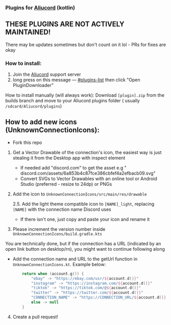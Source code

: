 ### Plugins for [Aliucord](https://github.com/Aliucord) (kotlin)

## THESE PLUGINS ARE NOT ACTIVELY MAINTAINED!
There may be updates sometimes but don't count on it lol - PRs for fixes are okay


### How to install:

1) Join the [Aliucord](https://discord.gg/EsNDvBaHVU) support server
2) long press on this message — [#plugins-list](https://discord.com/channels/811255666990907402/811275162715553823/958136372928053339)
   then click "Open PluginDownloader"

How to install manually (will always work):
Download `[plugin].zip` from the builds branch and move to your Aliucord plugins folder (
usually `/sdcard/Aliucord/plugins`)

## How to add new icons (UnknownConnectionIcons):

- Fork this repo
1. Get a Vector Drawable of the connection's icon, the easiest way is just stealing it from the
   Desktop app with inspect element
    - If needed add "discord.com" to get the asset e.g "
      discord.com/assets/6a853b4c87fce386cbfef4a2efbacb09.svg"
    - Convert SVGs to Vector Drawables with an online tool or Android Studio (preferred - resize to
      24dp) or PNGs
2. Add the icon to `UnknownConnectionIcons/src/main/res/drawable`
   
   2.5. Add the light theme compatible icon to `[NAME]_light`, replacing `[NAME]` with the
   connection name Discord uses
    - If there isn't one, just copy and paste your icon and rename it

3. Please increment the version number inside `UnknownConnectionIcons/build.gradle.kts`

You are technically done, but if the connection has a URL (indicated by an open link button on
desktop/rn), you might want to continue following along

- Add the connection name and URL to the getUrl function in `UnknownConnectionIcons.kt`. Example
   below:
    ```kotlin
        return when (account.g()) {
            "ebay" -> "https://ebay.com/usr/${account.d()}"
            "instagram" -> "https://instagram.com/${account.d()}"
            "tiktok" -> "https://tiktok.com/@${account.d()}"
            "twitter" -> "https://twitter.com/${account.d()}"
            "CONNECTION_NAME" -> "https://CONNECTION_URL/${account.d()}"
            else -> null
        }
   ```

4. Create a pull request!
